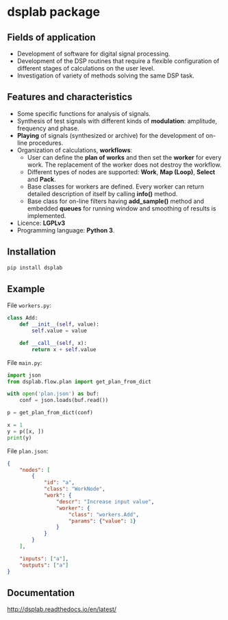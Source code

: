 # dsplab package

## Fields of application

* Development of software for digital signal processing.
* Development of the DSP routines that require a flexible configuration of different stages of calculations on the user level.
* Investigation of variety of methods solving the same DSP task.

## Features and characteristics

* Some specific functions for analysis of signals.
* Synthesis of test signals with different kinds of **modulation**: amplitude, frequency and phase.
* **Playing** of signals (synthesized or archive) for the development of on-line procedures.
* Organization of calculations, **workflows**:
    - User can define the **plan of works** and then set the **worker** for every work. The replacement of the worker does not destroy the workflow.
    - Different types of nodes are supported: **Work**, **Map (Loop)**, **Select** and **Pack**.
    - Base classes for workers are defined. Every worker can return detailed description of itself by calling **info()** method.
    - Base class for on-line filters having **add_sample()** method and embedded **queues** for running window and smoothing of results is implemented.
* Licence: **LGPLv3**
* Programming language: **Python 3**.

## Installation

```bash
pip install dsplab
```

## Example

File `workers.py`:

```python
class Add:
    def __init__(self, value):
        self.value = value

    def __call__(self, x):
        return x + self.value
```

File `main.py`:

```python
import json
from dsplab.flow.plan import get_plan_from_dict

with open('plan.json') as buf:
    conf = json.loads(buf.read())

p = get_plan_from_dict(conf)

x = 1
y = p([x, ])
print(y)
```

File `plan.json`:

```json
{
    "nodes": [
        {
            "id": "a",
            "class": "WorkNode",
            "work": {
                "descr": "Increase input value",
                "worker": {
                    "class": "workers.Add",
                    "params": {"value": 1}
                }
            }
        }
    ],

    "inputs": ["a"],
    "outputs": ["a"]
}
```

## Documentation

http://dsplab.readthedocs.io/en/latest/
